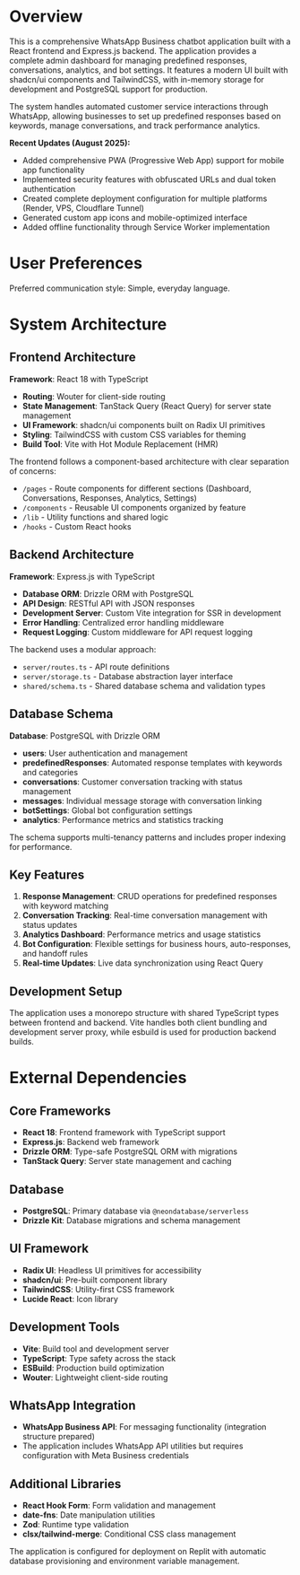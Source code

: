 # Overview

This is a comprehensive WhatsApp Business chatbot application built with a React frontend and Express.js backend. The application provides a complete admin dashboard for managing predefined responses, conversations, analytics, and bot settings. It features a modern UI built with shadcn/ui components and TailwindCSS, with in-memory storage for development and PostgreSQL support for production.

The system handles automated customer service interactions through WhatsApp, allowing businesses to set up predefined responses based on keywords, manage conversations, and track performance analytics. 

**Recent Updates (August 2025):**
- Added comprehensive PWA (Progressive Web App) support for mobile app functionality
- Implemented security features with obfuscated URLs and dual token authentication
- Created complete deployment configuration for multiple platforms (Render, VPS, Cloudflare Tunnel)
- Generated custom app icons and mobile-optimized interface
- Added offline functionality through Service Worker implementation

# User Preferences

Preferred communication style: Simple, everyday language.

# System Architecture

## Frontend Architecture

**Framework**: React 18 with TypeScript
- **Routing**: Wouter for client-side routing
- **State Management**: TanStack Query (React Query) for server state management
- **UI Framework**: shadcn/ui components built on Radix UI primitives
- **Styling**: TailwindCSS with custom CSS variables for theming
- **Build Tool**: Vite with Hot Module Replacement (HMR)

The frontend follows a component-based architecture with clear separation of concerns:
- `/pages` - Route components for different sections (Dashboard, Conversations, Responses, Analytics, Settings)
- `/components` - Reusable UI components organized by feature
- `/lib` - Utility functions and shared logic
- `/hooks` - Custom React hooks

## Backend Architecture

**Framework**: Express.js with TypeScript
- **Database ORM**: Drizzle ORM with PostgreSQL
- **API Design**: RESTful API with JSON responses
- **Development Server**: Custom Vite integration for SSR in development
- **Error Handling**: Centralized error handling middleware
- **Request Logging**: Custom middleware for API request logging

The backend uses a modular approach:
- `server/routes.ts` - API route definitions
- `server/storage.ts` - Database abstraction layer interface
- `shared/schema.ts` - Shared database schema and validation types

## Database Schema

**Database**: PostgreSQL with Drizzle ORM
- **users**: User authentication and management
- **predefinedResponses**: Automated response templates with keywords and categories
- **conversations**: Customer conversation tracking with status management
- **messages**: Individual message storage with conversation linking
- **botSettings**: Global bot configuration settings
- **analytics**: Performance metrics and statistics tracking

The schema supports multi-tenancy patterns and includes proper indexing for performance.

## Key Features

1. **Response Management**: CRUD operations for predefined responses with keyword matching
2. **Conversation Tracking**: Real-time conversation management with status updates
3. **Analytics Dashboard**: Performance metrics and usage statistics
4. **Bot Configuration**: Flexible settings for business hours, auto-responses, and handoff rules
5. **Real-time Updates**: Live data synchronization using React Query

## Development Setup

The application uses a monorepo structure with shared TypeScript types between frontend and backend. Vite handles both client bundling and development server proxy, while esbuild is used for production backend builds.

# External Dependencies

## Core Frameworks
- **React 18**: Frontend framework with TypeScript support
- **Express.js**: Backend web framework
- **Drizzle ORM**: Type-safe PostgreSQL ORM with migrations
- **TanStack Query**: Server state management and caching

## Database
- **PostgreSQL**: Primary database via `@neondatabase/serverless`
- **Drizzle Kit**: Database migrations and schema management

## UI Framework
- **Radix UI**: Headless UI primitives for accessibility
- **shadcn/ui**: Pre-built component library
- **TailwindCSS**: Utility-first CSS framework
- **Lucide React**: Icon library

## Development Tools
- **Vite**: Build tool and development server
- **TypeScript**: Type safety across the stack
- **ESBuild**: Production build optimization
- **Wouter**: Lightweight client-side routing

## WhatsApp Integration
- **WhatsApp Business API**: For messaging functionality (integration structure prepared)
- The application includes WhatsApp API utilities but requires configuration with Meta Business credentials

## Additional Libraries
- **React Hook Form**: Form validation and management
- **date-fns**: Date manipulation utilities
- **Zod**: Runtime type validation
- **clsx/tailwind-merge**: Conditional CSS class management

The application is configured for deployment on Replit with automatic database provisioning and environment variable management.